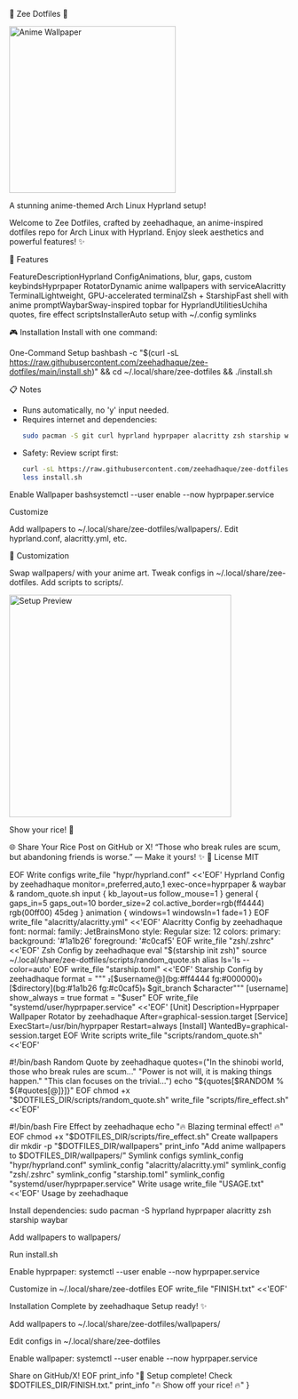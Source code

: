 🌸 Zee Dotfiles 🌸

  <img src="https://raw.githubusercontent.com/zeehadhaque/zee-dotfiles/main/wallpapers/sample.jpg" alt="Anime Wallpaper" width="300">
  

  A stunning anime-themed Arch Linux Hyprland setup!

Welcome to Zee Dotfiles, crafted by zeehadhaque, an anime-inspired dotfiles repo for Arch Linux with Hyprland. Enjoy sleek aesthetics and powerful features! ✨

🚀 Features





































FeatureDescriptionHyprland ConfigAnimations, blur, gaps, custom keybindsHyprpaper RotatorDynamic anime wallpapers with serviceAlacritty TerminalLightweight, GPU-accelerated terminalZsh + StarshipFast shell with anime promptWaybarSway-inspired topbar for HyprlandUtilitiesUchiha quotes, fire effect scriptsInstallerAuto setup with ~/.config symlinks

🎮 Installation
Install with one command:

One-Command Setup
bashbash -c "$(curl -sL https://raw.githubusercontent.com/zeehadhaque/zee-dotfiles/main/install.sh)" && cd ~/.local/share/zee-dotfiles && ./install.sh

📋 Notes
- Runs automatically, no 'y' input needed.
- Requires internet and dependencies:
  ```bash
  sudo pacman -S git curl hyprland hyprpaper alacritty zsh starship waybar
  ```
- Safety: Review script first:
  ```bash
  curl -sL https://raw.githubusercontent.com/zeehadhaque/zee-dotfiles/main/install.sh > install.sh
  less install.sh
  ```


Enable Wallpaper
bashsystemctl --user enable --now hyprpaper.service

Customize

Add wallpapers to ~/.local/share/zee-dotfiles/wallpapers/.
Edit hyprland.conf, alacritty.yml, etc.




🎨 Customization

Swap wallpapers/ with your anime art.
Tweak configs in ~/.local/share/zee-dotfiles.
Add scripts to scripts/.


  <img src="https://raw.githubusercontent.com/zeehadhaque/zee-dotfiles/main/sample-screenshot.jpg" alt="Setup Preview" width="400">
  

  Show your rice! 🌟


🌐 Share Your Rice
Post on GitHub or X!
“Those who break rules are scum, but abandoning friends is worse.” — Make it yours! ✨
📜 License
MIT










EOF
Write configs
write_file "hypr/hyprland.conf" <<'EOF'
Hyprland Config by zeehadhaque
monitor=,preferred,auto,1
exec-once=hyprpaper & waybar & random_quote.sh
input {
kb_layout=us
follow_mouse=1
}
general {
gaps_in=5
gaps_out=10
border_size=2
col.active_border=rgb(ff4444) rgb(00ff00) 45deg
}
animation {
windows=1
windowsIn=1
fade=1
}
EOF
write_file "alacritty/alacritty.yml" <<'EOF'
Alacritty Config by zeehadhaque
font:
normal:
family: JetBrainsMono
style: Regular
size: 12
colors:
primary:
background: '#1a1b26'
foreground: '#c0caf5'
EOF
write_file "zsh/.zshrc" <<'EOF'
Zsh Config by zeehadhaque
eval "$(starship init zsh)"
source ~/.local/share/zee-dotfiles/scripts/random_quote.sh
alias ls='ls --color=auto'
EOF
write_file "starship.toml" <<'EOF'
Starship Config by zeehadhaque
format = """
[$username@](bg:#ff4444 fg:#000000) [$directory](bg:#1a1b26 fg:#c0caf5) $git_branch
$character"""
[username]
show_always = true
format = "$user"
EOF
write_file "systemd/user/hyprpaper.service" <<'EOF'
[Unit]
Description=Hyprpaper Wallpaper Rotator by zeehadhaque
After=graphical-session.target
[Service]
ExecStart=/usr/bin/hyprpaper
Restart=always
[Install]
WantedBy=graphical-session.target
EOF
Write scripts
write_file "scripts/random_quote.sh" <<'EOF'



#!/bin/bash
Random Quote by zeehadhaque
quotes=("In the shinobi world, those who break rules are scum..."
"Power is not will, it is making things happen."
"This clan focuses on the trivial...")
echo "${quotes[$RANDOM % ${#quotes[@]}]}"
EOF
chmod +x "$DOTFILES_DIR/scripts/random_quote.sh"
write_file "scripts/fire_effect.sh" <<'EOF'





#!/bin/bash
Fire Effect by zeehadhaque
echo "🔥 Blazing terminal effect! 🔥"
EOF
chmod +x "$DOTFILES_DIR/scripts/fire_effect.sh"
Create wallpapers dir
mkdir -p "$DOTFILES_DIR/wallpapers"
print_info "Add anime wallpapers to $DOTFILES_DIR/wallpapers/"
Symlink configs
symlink_config "hypr/hyprland.conf"
symlink_config "alacritty/alacritty.yml"
symlink_config "zsh/.zshrc"
symlink_config "starship.toml"
symlink_config "systemd/user/hyprpaper.service"
Write usage
write_file "USAGE.txt" <<'EOF'
Usage by zeehadhaque


Install dependencies: sudo pacman -S hyprland hyprpaper alacritty zsh starship waybar


Add wallpapers to wallpapers/


Run install.sh


Enable hyprpaper: systemctl --user enable --now hyprpaper.service


Customize in ~/.local/share/zee-dotfiles
EOF
write_file "FINISH.txt" <<'EOF'


Installation Complete by zeehadhaque
Setup ready! ✨


Add wallpapers to ~/.local/share/zee-dotfiles/wallpapers/


Edit configs in ~/.local/share/zee-dotfiles


Enable wallpaper: systemctl --user enable --now hyprpaper.service


Share on GitHub/X!
EOF
print_info "🎉 Setup complete! Check $DOTFILES_DIR/FINISH.txt."
print_info "🔥 Show off your rice! 🔥"
}
